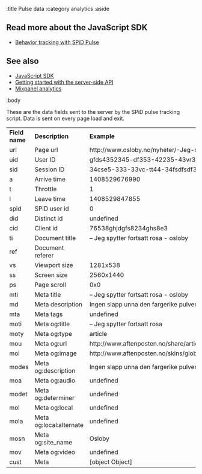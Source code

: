 :title Pulse data
:category analytics
:aside

## Read more about the JavaScript SDK

- [Behavior tracking with SPiD Pulse](/sdks/js/behavior-tracking-with-spid-pulse/)


## See also

- [JavaScript SDK](/sdks/javascript/)
- [Getting started with the server-side API](/getting-started/)
- [Mixpanel analytics](/mixpanel/analytics/)

:body

These are the data fields sent to the server by the SPiD pulse tracking script. Data is sent on every page load and exit.

<table class="table table-hover">
    <tr>
        <td><strong>Field name</strong></td>
        <td><strong>Description</strong></td>
        <td><strong>Example</strong></td>
    </tr>
    <tr>
      <td>url</td>
      <td>Page url</td>
      <td>http://www.osloby.no/nyheter/-Jeg-spytter-fortsatt-rosa-7678276.html</td>
    </tr>
    <tr>
      <td>uid</td>
      <td>User ID</td>
      <td>gfds4352345-df353-42235-43vr3-354ve45235vc</td>
    </tr>
    <tr>
      <td>sid</td>
      <td>Session ID</td>
      <td>34cse5-333-33vc-tt44-34fsdfsdf353</td>
    </tr>
    <tr>
      <td>a</td>
      <td>Arrive time</td>
      <td>1408529676990</td>
    </tr>
    <tr>
      <td>t</td>
      <td>Throttle</td>
      <td>1</td>
    </tr>
    <tr>
      <td>l</td>
      <td>Leave time</td>
      <td>1408529847855</td>
    </tr>
    <tr>
      <td>spid</td>
      <td>SPiD user id</td>
      <td>0</td>
    </tr>
    <tr>
      <td>did</td>
      <td>Distinct id</td>
      <td>undefined</td>
    </tr>
    <tr>
      <td>cid</td>
      <td>Client id</td>
      <td>76538ghjdgfs8234ghs8e3</td>
    </tr>
    <tr>
      <td>ti</td>
      <td>Document title</td>
      <td>– Jeg spytter fortsatt rosa - osloby</td>
    </tr>
    <tr>
      <td>ref</td>
      <td>Document referer</td>
      <td></td>
    </tr>
    <tr>
      <td>vs</td>
      <td>Viewport size</td>
      <td>1281x538</td>
    </tr>
    <tr>
      <td>ss</td>
      <td>Screen size</td>
      <td>2560x1440</td>
    </tr>
    <tr>
      <td>ps</td>
      <td>Page scroll</td>
      <td>0x0</td>
    </tr>
    <tr>
      <td>mti</td>
      <td>Meta title</td>
      <td>– Jeg spytter fortsatt rosa - osloby</td>
    </tr>
    <tr>
      <td>md</td>
      <td>Meta description</td>
      <td>Ingen slapp unna den fargerike pulvertåken under «Color Me Rad».</td>
    </tr>
    <tr>
      <td>mta</td>
      <td>Meta tags</td>
      <td>undefined</td>
    </tr>
    <tr>
      <td>moti</td>
      <td>Meta og:title</td>
      <td>– Jeg spytter fortsatt rosa</td>
    </tr>
    <tr>
      <td>moty</td>
      <td>Meta og:type</td>
      <td>article</td>
    </tr>
    <tr>
      <td>mou</td>
      <td>Meta og:url</td>
      <td>http://www.aftenposten.no/share/article-7678276.html</td>
    </tr>
    <tr>
      <td>moi</td>
      <td>Meta og:image</td>
      <td>http://www.aftenposten.no/skins/global/gfx/facebook/ap_1500x1500.png</td>
    </tr>
    <tr>
      <td>modes</td>
      <td>Meta og:description</td>
      <td>Ingen slapp unna den fargerike pulvertåken under «Color Me Rad».</td>
    </tr>
    <tr>
      <td>moa</td>
      <td>Meta og:audio</td>
      <td>undefined</td>
    </tr>
    <tr>
      <td>modet</td>
      <td>Meta og:determiner</td>
      <td>undefined</td>
    </tr>
    <tr>
      <td>mol</td>
      <td>Meta og:local</td>
      <td>undefined</td>
    </tr>
    <tr>
      <td>mola</td>
      <td>Meta og:local:alternate</td>
      <td>undefined</td>
    </tr>
    <tr>
      <td>mosn</td>
      <td>Meta og:site_name</td>
      <td>Osloby</td>
    </tr>
    <tr>
      <td>mov</td>
      <td>Meta og:video</td>
      <td>undefined</td>
    </tr>
    <tr>
      <td>cust</td>
      <td>Meta</td>
      <td>[object Object]</td>
    </tr>
</table>